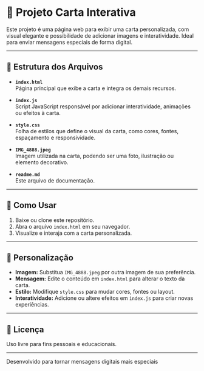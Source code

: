 # 💌 Projeto Carta Interativa

Este projeto é uma página web para exibir uma carta personalizada, com visual elegante e possibilidade de adicionar imagens e interatividade. Ideal para enviar mensagens especiais de forma digital.

---

## 📂 Estrutura dos Arquivos

- **`index.html`**  
  Página principal que exibe a carta e integra os demais recursos.

- **`index.js`**  
  Script JavaScript responsável por adicionar interatividade, animações ou efeitos à carta.

- **`style.css`**  
  Folha de estilos que define o visual da carta, como cores, fontes, espaçamento e responsividade.

- **`IMG_4888.jpeg`**  
  Imagem utilizada na carta, podendo ser uma foto, ilustração ou elemento decorativo.

- **`readme.md`**  
  Este arquivo de documentação.

---

## 🚀 Como Usar

1. Baixe ou clone este repositório.
2. Abra o arquivo `index.html` em seu navegador.
3. Visualize e interaja com a carta personalizada.

---

## 🎨 Personalização

- **Imagem:** Substitua `IMG_4888.jpeg` por outra imagem de sua preferência.
- **Mensagem:** Edite o conteúdo em `index.html` para alterar o texto da carta.
- **Estilo:** Modifique `style.css` para mudar cores, fontes ou layout.
- **Interatividade:** Adicione ou altere efeitos em `index.js` para criar novas experiências.

---

## 📄 Licença

Uso livre para fins pessoais e educacionais.

---

Desenvolvido para tornar mensagens digitais mais especiais